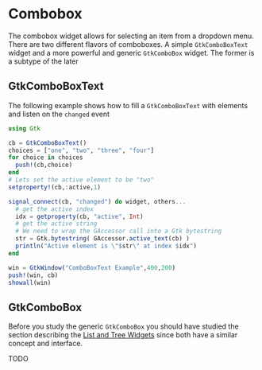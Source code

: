 # Combobox

The combobox widget allows for selecting an item from a dropdown menu.
There are two different flavors of comboboxes. A simple `GtkComboBoxText`
widget and a more powerful and generic `GtkComboBox` widget. The former is
a subtype of the later

## GtkComboBoxText

The following example shows how to fill a `GtkComboBoxText` with elements and
listen on the `changed` event

```julia
using Gtk

cb = GtkComboBoxText()
choices = ["one", "two", "three", "four"]
for choice in choices
  push!(cb,choice)
end
# Lets set the active element to be "two"
setproperty!(cb,:active,1)

signal_connect(cb, "changed") do widget, others...
  # get the active index
  idx = getproperty(cb, "active", Int)
  # get the active string 
  # We need to wrap the GAccessor call into a Gtk bytestring
  str = Gtk.bytestring( GAccessor.active_text(cb) ) 
  println("Active element is \"$str\" at index $idx")
end

win = GtkWindow("ComboBoxText Example",400,200)
push!(win, cb)
showall(win)
```

## GtkComboBox

Before you study the generic `GtkComboBox` you should have studied the section describing
the [List and Tree Widgets](@ref) since both have a similar concept and interface.

TODO 

